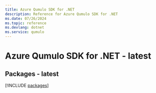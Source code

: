 ```yaml
---
title: Azure Qumulo SDK for .NET
description: Reference for Azure Qumulo SDK for .NET
ms.date: 07/26/2024
ms.topic: reference
ms.devlang: dotnet
ms.service: qumulo
---
```

# Azure Qumulo SDK for .NET - latest
## Packages - latest
[!INCLUDE [packages](qumulo-index.md)]